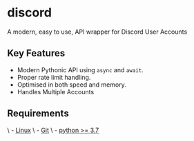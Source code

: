 discord
==========
A modern, easy to use, API wrapper for Discord User Accounts


Key Features
-------------
- Modern Pythonic API using ``async`` and ``await``.
- Proper rate limit handling.
- Optimised in both speed and memory.
- Handles Multiple Accounts

Requirements
-------------

\ - [Linux](https://www.debian.org/)
\ - [Git](https://git-scm.com/)
\ - [python >= 3.7](https://www.python.org/downloads/release/python-370/)



